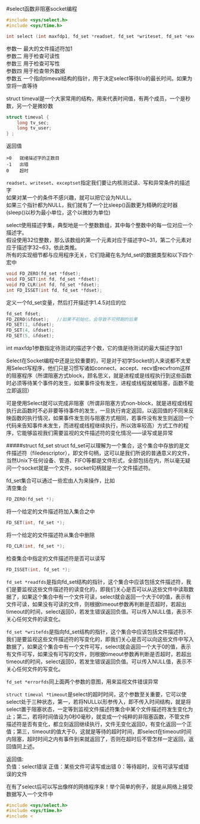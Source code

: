 #select函数非阻塞socket编程
```c
#include <sys/select.h>
#include <sys/time.h>

int select (int maxfdp1, fd_set *readset, fd_set *writeset, fd_set *exceptset, const struct timeval *timeout);
```
参数一    最大的文件描述符加1                  
参数二    用于检查可读性                  
参数三    用于检查可写性                  
参数四    用于检查带外数据                  
参数五    一个指向timeval结构的指针，用于决定select等待I/o的最长时间。如果为空将一直等待  

struct timeval是一个大家常用的结构，用来代表时间值，有两个成员，一个是秒数，另一个是微妙数                
```c
struct timeval {
	long tv_sec;
	long tv_user;
} ;
```
返回值
```text
>0   就绪描述字的正数目
-1   出错
0    超时
```
`readset`、`writeset`、`exceptset`指定我们要让内核测试读、写和异常条件的描述字             
如果对某一个的条件不感兴趣，就可以把它设为NULL。           
如果三个指针都为NULL，我们就有了一个比sleep()函数更为精确的定时器(sleep()以秒为最小单位，这个以微妙为单位)

select使用描述字集，典型地是一个整数数组，其中每个整数中的每一位对应一个描述字。        
假设使用32位整数，那么该数组的第一个元素对应于描述字0~31，第二个元素对应于描述字32~63，依此类推。          
所有的实现细节都与应用程序无关，它们隐藏在名为fd_set的数据类型和以下四个宏中
```c
void FD_ZERO(fd_set *fdset);
void FD_SET(int fd, fd_set *fdset);
void FD_CLR(int fd, fd_set *fdset);
int FD_ISSET(int fd, fd_set *fdset);
```
定义一个fd_set变量，然后打开描述字1.4.5对应的位
```c
fd_set fdset;
FD_ZERO(&fdset);   //如果不初始化，会导致不可预期的后果
FD_SET(1, &fdset);
FD_SET(4, &fdset);
FD_SET(5, &fdset);
```
int maxfdp1参数指定待测试的描述字个数，它的值是待测试的最大描述字加1

Select在Socket编程中还是比较重要的，可是对于初学Socket的人来说都不太爱用Select写程序，他们只是习惯写诸如connect、accept、recv或recvfrom这样的阻塞程序（所谓阻塞方式block，顾名思义，就是进程或是线程执行到这些函数时必须等待某个事件的发生，如果事件没有发生，进程或线程就被阻塞，函数不能立即返回）

可是使用Select就可以完成非阻塞（所谓非阻塞方式non-block，就是进程或线程执行此函数时不必非要等待事件的发生，一旦执行肯定返回，以返回值的不同来反映函数的执行情况，如果事件发生则与阻塞方式相同，若事件没有发生则返回一个代码来告知事件未发生，而进程或线程继续执行，所以效率较高）方式工作的程序，它能够监视我们需要监视的文件描述符的变化情况——读写或是异常

#####struct fd_set
struct fd_set可以理解为一个集合，这个集合中存放的是文件描述符（filedescriptor），即文件句柄，这可以是我们所说的普通意义的文件，当然Unix下任何设备、管道、FIFO等都是文件形式，全部包括在内，所以毫无疑问一个socket就是一个文件，socket句柄就是一个文件描述符。

fd_set集合可以通过一些宏由人为来操作，比如            
清空集合        
```c
FD_ZERO(fd_set *);
```
将一个给定的文件描述符加入集合之中
```c
FD_SET(int, fd_set *);
```
将一个给定的文件描述符从集合中删除
```c
FD_CLR(int, fd_set *);
```
检查集合中指定的文件描述符是否可以读写
```c
FD_ISSET(int, fd_set *);
```

`fd_set *readfds`是指向fd_set结构的指针，这个集合中应该包括文件描述符，我们是要监视这些文件描述符的读变化的，即我们关心是否可以从这些文件中读取数据了，如果这个集合中有一个文件可读，select就会返回一个大于0的值，表示有文件可读，如果没有可读的文件，则根据timeout参数再判断是否超时，若超出timeout的时间，select返回0，若发生错误返回负值。可以传入NULL值，表示不关心任何文件的读变化。

`fd_set *writefds`是指向fd_set结构的指针，这个集合中应该包括文件描述符，我们是要监视这些文件描述符的写变化的，即我们关心是否可以向这些文件中写入数据了，如果这个集合中有一个文件可写，select就会返回一个大于0的值，表示有文件可写，如果没有可写的文件，则根据timeout参数再判断是否超时，若超出timeout的时间，select返回0，若发生错误返回负值。可以传入NULL值，表示不关心任何文件的写变化。

`fd_set *errorfds`同上面两个参数的意图，用来监视文件错误异常

`struct timeval *timeout`是select的超时时间，这个参数至关重要，它可以使select处于三种状态，第一，若将NULL以形参传入，即不传入时间结构，就是将select置于阻塞状态，一定等到监视文件描述符集合中某个文件描述符发生变化为止；第二，若将时间值设为0秒0毫秒，就变成一个纯粹的非阻塞函数，不管文件描述符是否有变化，都立刻返回继续执行，文件无变化返回0，有变化返回一个正值；第三，timeout的值大于0，这就是等待的超时时间，即select在timeout时间内阻塞，超时时间之内有事件到来就返回了，否则在超时后不管怎样一定返回，返回值同上述。

返回值:      
负值：select错误 正值：某些文件可读写或出错 0：等待超时，没有可读写或错误的文件

在有了select后可以写出像样的网络程序来！举个简单的例子，就是从网络上接受数据写入一个文件中
```c
#include <sys/select.h>
#include <sys/time.h>
#include <


